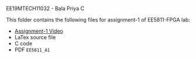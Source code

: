 EE19MTECH11032 - Bala Priya C

This folder contains the following files for assignment-1 of EE5811-FPGA lab:
- [Assignment-1 Video]()
- LaTex source file
- C code
- PDF `EE5811_A1`
